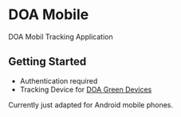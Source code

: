 # DOA Mobile

DOA Mobil Tracking Application

## Getting Started

- Authentication required
- Tracking Device for [DOA Green Devices](http://doateknoloji.com)

Currently just adapted for Android mobile phones.

